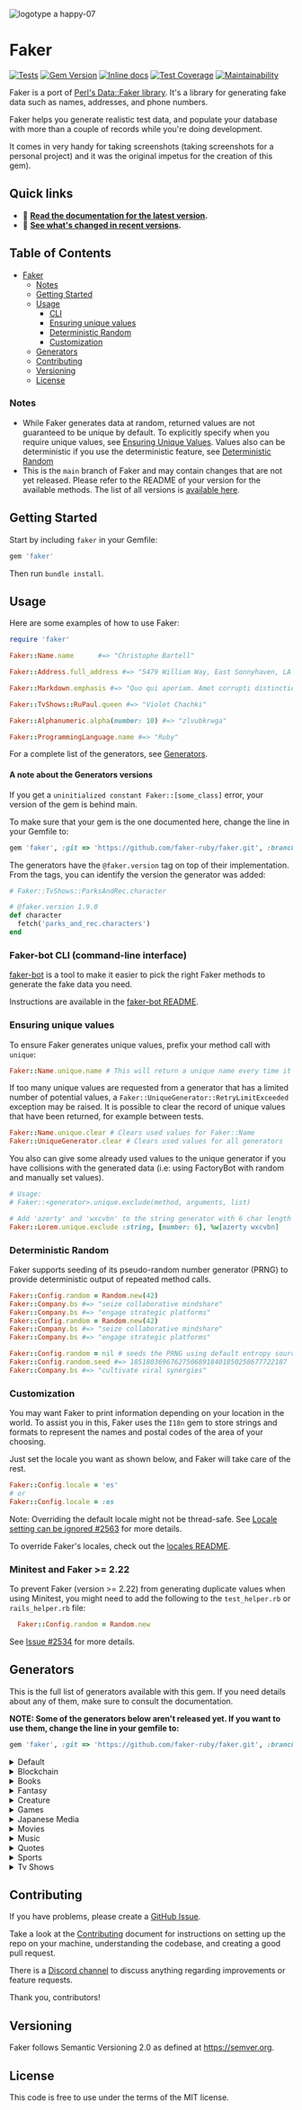 ![logotype a happy-07](https://user-images.githubusercontent.com/36028424/40263395-4318481e-5b44-11e8-92e5-3dcc1ce169b3.png)

# Faker
[![Tests](https://github.com/faker-ruby/faker/workflows/Tests/badge.svg)](https://github.com/faker-ruby/faker/actions?query=workflow%3ATests)
[![Gem Version](https://badge.fury.io/rb/faker.svg)](https://badge.fury.io/rb/faker)
[![Inline docs](https://inch-ci.org/github/faker-ruby/faker.svg?branch=main)](https://inch-ci.org/github/faker-ruby/faker)
[![Test Coverage](https://api.codeclimate.com/v1/badges/ef54c7f9df86e965d64b/test_coverage)](https://codeclimate.com/github/stympy/faker/test_coverage)
[![Maintainability](https://api.codeclimate.com/v1/badges/ef54c7f9df86e965d64b/maintainability)](https://codeclimate.com/github/stympy/faker/maintainability)

Faker is a port of [Perl's Data::Faker library](https://metacpan.org/pod/Data::Faker).
It's a library for generating fake data such as names, addresses, and phone numbers.

Faker helps you generate realistic test data, and populate your
database with more than a couple of records while you're doing development.

It comes in very handy for taking screenshots (taking screenshots for a personal project)
and it was the original impetus for the creation of this gem).

## Quick links

- 📖 **[Read the documentation for the latest version][rubydocs].**
- 📢 **[See what's changed in recent versions][changelog].**

[rubydocs]: https://www.rubydoc.info/gems/faker/
[changelog]: CHANGELOG.md

## Table of Contents

- [Faker](#faker)
    - [Notes](#notes)
  - [Getting Started](#getting-started)
  - [Usage](#usage)
    - [CLI](#cli)
    - [Ensuring unique values](#ensuring-unique-values)
    - [Deterministic Random](#deterministic-random)
    - [Customization](#customization)
  - [Generators](#generators)
  - [Contributing](#contributing)
  - [Versioning](#versioning)
  - [License](#license)

### Notes

* While Faker generates data at random, returned values are not guaranteed to be unique by default.
  To explicitly specify when you require unique values, see [Ensuring Unique Values](#ensuring-unique-values).
  Values also can be deterministic if you use the deterministic feature, see [Deterministic Random](#deterministic-random)
* This is the `main` branch of Faker and may contain changes that are not yet released.
  Please refer to the README of your version for the available methods.
  The list of all versions is [available here](https://github.com/stympy/faker/releases).

## Getting Started

Start by including `faker` in your Gemfile:

```ruby
gem 'faker'
```

Then run `bundle install`.

## Usage

Here are some examples of how to use Faker:

```ruby
require 'faker'

Faker::Name.name      #=> "Christophe Bartell"

Faker::Address.full_address #=> "5479 William Way, East Sonnyhaven, LA 63637"

Faker::Markdown.emphasis #=> "Quo qui aperiam. Amet corrupti distinctio. Sit quia *dolor.*"

Faker::TvShows::RuPaul.queen #=> "Violet Chachki"

Faker::Alphanumeric.alpha(number: 10) #=> "zlvubkrwga"

Faker::ProgrammingLanguage.name #=> "Ruby"
```

For a complete list of the generators, see [Generators](#generators).

#### A note about the Generators versions

If you get a `uninitialized constant Faker::[some_class]` error, your version of
the gem is behind main.

To make sure that your gem is the one
documented here, change the line in your Gemfile to:

```ruby
gem 'faker', :git => 'https://github.com/faker-ruby/faker.git', :branch => 'main'
```

The generators have the `@faker.version` tag on top of their implementation.
From the tags, you can identify the version the generator was added:

```ruby
# Faker::TvShows::ParksAndRec.character

# @faker.version 1.9.0
def character
  fetch('parks_and_rec.characters')
end
```

### Faker-bot CLI (command-line interface)

[faker-bot](https://github.com/faker-ruby/faker-bot) is a tool to make it easier
to pick the right Faker methods to generate the fake data you need.

Instructions are available in the [faker-bot README](https://github.com/faker-ruby/faker-bot).

### Ensuring unique values

To ensure Faker generates unique values, prefix your method call with `unique`:

```ruby
Faker::Name.unique.name # This will return a unique name every time it is called
```

If too many unique values are requested from a generator that has a limited
number of potential values, a `Faker::UniqueGenerator::RetryLimitExceeded`
exception may be raised. It is possible to clear the record of unique values
that have been returned, for example between tests.

```ruby
Faker::Name.unique.clear # Clears used values for Faker::Name
Faker::UniqueGenerator.clear # Clears used values for all generators
```

You also can give some already used values to the unique generator if you have
collisions with the generated data (i.e: using FactoryBot with random and
manually set values).

```ruby
# Usage:
# Faker::<generator>.unique.exclude(method, arguments, list)

# Add 'azerty' and 'wxcvbn' to the string generator with 6 char length
Faker::Lorem.unique.exclude :string, [number: 6], %w[azerty wxcvbn]
```

### Deterministic Random

Faker supports seeding of its pseudo-random number generator (PRNG)
to provide deterministic output of repeated method calls.

```ruby
Faker::Config.random = Random.new(42)
Faker::Company.bs #=> "seize collaborative mindshare"
Faker::Company.bs #=> "engage strategic platforms"
Faker::Config.random = Random.new(42)
Faker::Company.bs #=> "seize collaborative mindshare"
Faker::Company.bs #=> "engage strategic platforms"

Faker::Config.random = nil # seeds the PRNG using default entropy sources
Faker::Config.random.seed #=> 185180369676275068918401850258677722187
Faker::Company.bs #=> "cultivate viral synergies"
```

### Customization

You may want Faker to print information depending on your location in the world.
To assist you in this, Faker uses the `I18n` gem to store strings and formats to
represent the names and postal codes of the area of your choosing.

Just set the locale you want as shown below, and Faker will take care of the rest.

```ruby
Faker::Config.locale = 'es'
# or
Faker::Config.locale = :es
```

Note: Overriding the default locale might not be thread-safe. See [Locale setting can be ignored #2563](https://github.com/faker-ruby/faker/issues/2563) for more details.

To override Faker's locales, 
check out the [locales README](lib/locales/README.md).

### Minitest and Faker >= 2.22

To prevent Faker (version >= 2.22) from generating duplicate values when using Minitest,
you might need to add the following to the `test_helper.rb` or `rails_helper.rb` file:

```ruby
  Faker::Config.random = Random.new
```

See [Issue #2534](https://github.com/faker-ruby/faker/issues/2534) for more details.

## Generators

This is the full list of generators available with this gem. If you need details about any of them, make sure to consult the documentation.

**NOTE: Some of the generators below aren't released yet. If you want to use them, change the line in your gemfile to:**

```ruby
gem 'faker', :git => 'https://github.com/faker-ruby/faker.git', :branch => 'main'
```

<details>
  <summary>Default</summary>

  - [Faker::Address](doc/default/address.md)
  - [Faker::Alphanumeric](doc/default/alphanumeric.md)
  - [Faker::Ancient](doc/default/ancient.md)
  - [Faker::App](doc/default/app.md)
  - [Faker::Appliance](doc/default/appliance.md)
  - [Faker::Artist](doc/default/artist.md)
  - [Faker::Avatar](doc/default/avatar.md)
  - [Faker::Bank](doc/default/bank.md)
  - [Faker::Barcode](doc/default/barcode.md)
  - [Faker::Beer](doc/default/beer.md)
  - [Faker::Blood](doc/default/blood.md)
  - [Faker::Boolean](doc/default/boolean.md)
  - [Faker::BossaNova](doc/default/bossa_nova.md)
  - [Faker::Business](doc/default/business.md)
  - [Faker::Camera](doc/default/camera.md)
  - [Faker::Cannabis](doc/default/cannabis.md)
  - [Faker::ChileRut](doc/default/chile_rut.md)
  - [Faker::ChuckNorris](doc/default/chuck_norris.md)
  - [Faker::Code](doc/default/code.md)
  - [Faker::Coffee](doc/default/coffee.md)
  - [Faker::Coin](doc/default/coin.md)
  - [Faker::Color](doc/default/color.md)
  - [Faker::Commerce](doc/default/commerce.md)
  - [Faker::Company](doc/default/company.md)
  - [Faker::Compass](doc/default/compass.md)
  - [Faker::Computer](doc/default/computer.md)
  - [Faker::Construction](doc/default/construction.md)
  - [Faker::Cosmere](doc/default/cosmere.md)
  - [Faker::Crypto](doc/default/crypto.md)
  - [Faker::CryptoCoin](doc/default/crypto_coin.md)
  - [Faker::Currency](doc/default/currency.md)
  - [Faker::Date](doc/default/date.md)
  - [Faker::DcComics](doc/default/dc_comics.md)
  - [Faker::Demographic](doc/default/demographic.md)
  - [Faker::Dessert](doc/default/dessert.md)
  - [Faker::Device](doc/default/device.md)
  - [Faker::DrivingLicence](doc/default/driving_licence.md)
  - [Faker::Drone](doc/drone/drone.md)
  - [Faker::Educator](doc/default/educator.md)
  - [Faker::ElectricalComponents](doc/default/electrical_components.md)
  - [Faker::Emotion](doc/default/emotion.md)
  - [Faker::Esport](doc/default/esport.md)
  - [Faker::File](doc/default/file.md)
  - [Faker::Fillmurray](doc/default/fillmurray.md)
  - [Faker::Finance](doc/default/finance.md)
  - [Faker::Food](doc/default/food.md)
  - [Faker::FunnyName](doc/default/funny_name.md)
  - [Faker::Gender](doc/default/gender.md)
  - [Faker::GreekPhilosophers](doc/default/greek_philosophers.md)
  - [Faker::Hacker](doc/default/hacker.md)
  - [Faker::Hipster](doc/default/hipster.md)
  - [Faker::Hobby](doc/default/hobby.md)
  - [Faker::House](doc/default/house.md)
  - [Faker::IDNumber](doc/default/id_number.md)
  - [Faker::IndustrySegments](doc/default/industry_segments.md)
  - [Faker::Internet](doc/default/internet.md)
  - [Faker::Invoice](doc/default/invoice.md)
  - [Faker::Job](doc/default/job.md)
  - [Faker::Json](doc/default/json.md)
  - [Faker::Kpop](doc/default/kpop.md)
  - [Faker::Lorem](doc/default/lorem.md)
  - [Faker::LoremFlickr](doc/default/lorem_flickr.md)
  - [Faker::LoremPixel](doc/default/lorem_pixel.md)
  - [Faker::Markdown](doc/default/markdown.md)
  - [Faker::Marketing](doc/default/marketing.md)
  - [Faker::Measurement](doc/default/measurement.md)
  - [Faker::Military](doc/default/military.md)
  - [Faker::Mountain](doc/default/mountain.md)
  - [Faker::Name](doc/default/name.md)
  - [Faker::Nation](doc/default/nation.md)
  - [Faker::NatoPhoneticAlphabet](doc/default/nato_phonetic_alphabet.md)
  - [Faker::NationalHealthService](doc/default/national_health_service.md)
  - [Faker::Number](doc/default/number.md)
  - [Faker::Omniauth](doc/default/omniauth.md)
  - [Faker::PhoneNumber](doc/default/phone_number.md)
  - [Faker::Placeholdit](doc/default/placeholdit.md)
  - [Faker::ProgrammingLanguage](doc/default/programming_language.md)
  - [Faker::Relationship](doc/default/relationship.md)
  - [Faker::Restaurant](doc/default/restaurant.md)
  - [Faker::Science](doc/default/science.md)
  - [Faker::SlackEmoji](doc/default/slack_emoji.md)
  - [Faker::Source](doc/default/source.md)
  - [Faker::SouthAfrica](doc/default/south_africa.md)
  - [Faker::Space](doc/default/space.md)
  - [Faker::String](doc/default/string.md)
  - [Faker::Stripe](doc/default/stripe.md)
  - [Faker::Subscription](doc/default/subscription.md)
  - [Faker::Superhero](doc/default/superhero.md)
  - [Faker::Tea](doc/default/tea.md)
  - [Faker::Team](doc/default/team.md)
  - [Faker::Time](doc/default/time.md)
  - [Faker::Twitter](doc/default/twitter.md)
  - [Faker::Types](doc/default/types.md)
  - [Faker::University](doc/default/university.md)
  - [Faker::Vehicle](doc/default/vehicle.md)
  - [Faker::Verbs](doc/default/verbs.md)
  - [Faker::VulnerabilityIdentifier](doc/default/vulnerability_identifier.md)
  - [Faker::WorldCup](doc/default/world_cup.md)
</details>

<details>
  <summary>Blockchain</summary>

  - [Faker::Blockchain::Aeternity](doc/blockchain/aeternity.md)
  - [Faker::Blockchain::Bitcoin](doc/blockchain/bitcoin.md)
  - [Faker::Blockchain::Ethereum](doc/blockchain/ethereum.md)
  - [Faker::Blockchain::Tezos](doc/blockchain/tezos.md)
</details>

<details>
  <summary>Books</summary>

  - [Faker::Book](doc/books/book.md)
  - [Faker::Books::CultureSeries](doc/books/culture_series.md)
  - [Faker::Books::Dune](doc/books/dune.md)
  - [Faker::Books::Lovecraft](doc/books/lovecraft.md)
  - [Faker::Books::TheKingkillerChronicle](doc/books/the_kingkiller_chronicle.md)
</details>

<details>
  <summary>Fantasy</summary>

  - [Faker::Fantasy::Tolkien](doc/fantasy/tolkien.md)
</details>

<details>
  <summary>Creature</summary>

  - [Faker::Creature::Animal](doc/creature/animal.md)
  - [Faker::Creature::Bird](doc/creature/bird.md)
  - [Faker::Creature::Cat](doc/creature/cat.md)
  - [Faker::Creature::Dog](doc/creature/dog.md)
  - [Faker::Creature::Horse](doc/creature/horse.md)
</details>

<details>
  <summary>Games</summary>

  - [Faker::Game](doc/games/game.md)
  - [Faker::Games::ClashOfClans](doc/games/clash_of_clans.md)
  - [Faker::Games::DnD](doc/games/dnd.md)
  - [Faker::Games::Dota](doc/games/dota.md)
  - [Faker::Games::ElderScrolls](doc/games/elder_scrolls.md)
  - [Faker::Games::Fallout](doc/games/fallout.md)
  - [Faker::Games::HalfLife](doc/games/half_life.md)
  - [Faker::Games::Heroes](doc/games/heroes.md)
  - [Faker::Games::HeroesOfTheStorm](doc/games/heroes_of_the_storm.md)
  - [Faker::Games::LeagueOfLegends](doc/games/league_of_legends.md)
  - [Faker::Games::Minecraft](doc/games/minecraft.md)
  - [Faker::Games::Myst](doc/games/myst.md)
  - [Faker::Games::Overwatch](doc/games/overwatch.md)
  - [Faker::Games::Pokemon](doc/games/pokemon.md)
  - [Faker::Games::SonicTheHedgehog](doc/games/sonic_the_hedgehog.md)
  - [Faker::Games::StreetFighter](doc/games/street_fighter.md)
  - [Faker::Games::SuperMario](doc/games/super_mario.md)
  - [Faker::Games::SuperSmashBros](doc/games/super_smash_bros.md)
  - [Faker::Games::Touhou](doc/games/touhou.md)
  - [Faker::Games::WarhammerFantasy](doc/games/warhammer_fantasy.md)
  - [Faker::Games::Witcher](doc/games/witcher.md)
  - [Faker::Games::WorldOfWarcraft](doc/games/world_of_warcraft.md)
  - [Faker::Games::Zelda](doc/games/zelda.md)
</details>

<details>
  <summary>Japanese Media</summary>

  - [Faker::JapaneseMedia::CowboyBebop](doc/japanese_media/cowboy_bebop.md)
  - [Faker::JapaneseMedia::DragonBall](doc/japanese_media/dragon_ball.md)
  - [Faker::JapaneseMedia::OnePiece](doc/japanese_media/one_piece.md)
  - [Faker::JapaneseMedia::StudioGhibli](doc/japanese_media/studio_ghibli.md)
  - [Faker::JapaneseMedia::SwordArtOnline](doc/japanese_media/sword_art_online.md)
  - [Faker::JapaneseMedia::Naruto](doc/japanese_media/naruto.md)
  - [Faker::JapaneseMedia::Doraemon](doc/japanese_media/doraemon.md)
  - [Faker::JapaneseMedia::Conan](doc/japanese_media/conan.md)
  - [Faker::JapaneseMedia::FmaBrotherhood](doc/japanese_media/fullmetal_alchemist_brotherhood.md)
</details>

<details>
  <summary>Movies</summary>

  - [Faker::Movie](doc/movies/movie.md)
  - [Faker::Movies::BackToTheFuture](doc/movies/back_to_the_future.md)
  - [Faker::Movies::Departed](doc/movies/departed.md)
  - [Faker::Movies::Ghostbusters](doc/movies/ghostbusters.md)
  - [Faker::Movies::HarryPotter](doc/movies/harry_potter.md)
  - [Faker::Movies::HitchhikersGuideToTheGalaxy](doc/movies/hitchhikers_guide_to_the_galaxy.md)
  - [Faker::Movies::Hobbit](doc/movies/hobbit.md)
  - [Faker::Movies::HowToTrainYourDragon](doc/movies/how_to_train_your_dragon.md)
  - [Faker::Movies::Lebowski](doc/movies/lebowski.md)
  - [Faker::Movies::LordOfTheRings](doc/movies/lord_of_the_rings.md)
  - [Faker::Movies::PrincessBride](doc/movies/princess_bride.md)
  - [Faker::Movies::StarWars](doc/movies/star_wars.md)
  - [Faker::Movies::TRON](doc/movies/tron.md)
  - [Faker::Movies::VForVendetta](doc/movies/v_for_vendetta.md)
</details>

<details>
  <summary>Music</summary>

  - [Faker::Music](doc/music/music.md)
  - [Faker::Music::GratefulDead](doc/music/grateful_dead.md)
  - [Faker::Music::Hiphop](doc/music/hiphop.md)
  - [Faker::Music::Opera](doc/music/opera.md)
  - [Faker::Music::PearlJam](doc/music/pearl_jam.md)
  - [Faker::Music::Phish](doc/music/phish.md)
  - [Faker::Music::Prince](doc/music/prince.md)
  - [Faker::Music::RockBand](doc/music/rock_band.md)
  - [Faker::Music::Rush](doc/music/rush.md)
  - [Faker::Music::UmphreysMcgee](doc/music/umphreys_mcgee.md)
</details>

<details>
  <summary>Quotes</summary>

  - [Faker::Quote](doc/quotes/quote.md)
  - [Faker::Quotes::Chiquito](doc/quotes/chiquito.md)
  - [Faker::Quotes::Rajnikanth](doc/quotes/rajnikanth.md)
  - [Faker::Quotes::Shakespeare](doc/quotes/shakespeare.md)
</details>

<details>
  <summary>Sports</summary>

  - [Faker::Sports](doc/sports/sports.md)
  - [Faker::Sports::Basketball](doc/sports/basketball.md)
  - [Faker::Sports::Football](doc/sports/football.md)
  - [Faker::Sports::Mountaineering](doc/sports/mountaineering.md)
  - [Faker::Sports::Volleyball](doc/sports/volleyball.md)
</details>

<details>
  <summary>Tv Shows</summary>

  - [Faker::TvShows::AquaTeenHungerForce](doc/tv_shows/aqua_teen_hunger_force.md)
  - [Faker::TvShows::BigBangTheory](doc/tv_shows/big_bang_theory.md)
  - [Faker::TvShows::BojackHorseman](doc/tv_shows/bojack_horseman.md)
  - [Faker::TvShows::BreakingBad](doc/tv_shows/breaking_bad.md)
  - [Faker::TvShows::BrooklynNineNine](doc/tv_shows/brooklyn_nine_nine.md)
  - [Faker::TvShows::Buffy](doc/tv_shows/buffy.md)
  - [Faker::TvShows::Community](doc/tv_shows/community.md)
  - [Faker::TvShows::DrWho](doc/tv_shows/dr_who.md)
  - [Faker::TvShows::DumbAndDumber](doc/tv_shows/dumb_and_dumber.md)
  - [Faker::TvShows::FamilyGuy](doc/tv_shows/family_guy.md)
  - [Faker::TvShows::FinalSpace](doc/tv_shows/final_space.md)
  - [Faker::TvShows::Friends](doc/tv_shows/friends.md)
  - [Faker::TvShows::GameOfThrones](doc/tv_shows/game_of_thrones.md)
  - [Faker::TvShows::HeyArnold](doc/tv_shows/hey_arnold.md)
  - [Faker::TvShows::HowIMetYourMother](doc/tv_shows/how_i_met_your_mother.md)
  - [Faker::TvShows::MichaelScott](doc/tv_shows/michael_scott.md)
  - [Faker::TvShows::NewGirl](doc/tv_shows/new_girl.md)
  - [Faker::TvShows::ParksAndRec](doc/tv_shows/parks_and_rec.md)
  - [Faker::TvShows::RickAndMorty](doc/tv_shows/rick_and_morty.md)
  - [Faker::TvShows::RuPaul](doc/tv_shows/rupaul.md)
  - [Faker::TvShows::Seinfeld](doc/tv_shows/seinfeld.md)
  - [Faker::TvShows::SiliconValley](doc/tv_shows/silicon_valley.md)
  - [Faker::TvShows::Simpsons](doc/tv_shows/simpsons.md)
  - [Faker::TvShows::SouthPark](doc/tv_shows/south_park.md)
  - [Faker::TvShows::Spongebob](doc/tv_shows/spongebob.md)
  - [Faker::TvShows::StarTrek](doc/tv_shows/star_trek.md)
  - [Faker::TvShows::Stargate](doc/tv_shows/stargate.md)
  - [Faker::TvShows::StrangerThings](doc/tv_shows/stranger_things.md)
  - [Faker::TvShows::Suits](doc/tv_shows/suits.md)
  - [Faker::TvShows::Supernatural](doc/tv_shows/supernatural.md)
  - [Faker::TvShows::TheExpanse](doc/tv_shows/the_expanse.md)
  - [Faker::TvShows::TheFreshPrinceOfBelAir](doc/tv_shows/the_fresh_prince_of_bel_air.md)
  - [Faker::TvShows::TheITCrowd](doc/tv_shows/the_it_crowd.md)
  - [Faker::TvShows::TheThickOfIt](doc/tv_shows/the_thick_of_it.md)
  - [Faker::TvShows::TwinPeaks](doc/tv_shows/twin_peaks.md)
  - [Faker::TvShows::VentureBros](doc/tv_shows/venture_bros.md)
</details>

## Contributing

If you have problems, please create a [GitHub Issue](/.github/ISSUE_TEMPLATE/bug-report.md).

Take a look at the [Contributing](CONTRIBUTING.md) document for
instructions on setting up the repo on your machine, understanding the codebase,
and creating a good pull request.

There is a [Discord channel](https://discord.gg/RMumTwB) to discuss anything
regarding improvements or feature requests.

Thank you, contributors!

## Versioning

Faker follows Semantic Versioning 2.0 as defined at https://semver.org.

## License

This code is free to use under the terms of the MIT license.
